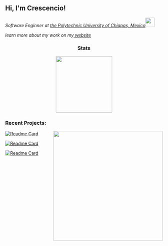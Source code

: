 <h2> Hi, I'm Crescencio!</h2>



<p><em>Software Enginner at <a href="https://www.upchiapas.edu.mx/">the Polytechnic University of Chiapas, Mexico</a><img src="https://media.giphy.com/media/fYSnHlufseco8Fh93Z/giphy.gif" width="30"></br>

learn more about my work on my<a href="https://crescencs.github.io/portafolio/" target="_blank"> website</a>
</em></p>
<div align="center">
<h3>Stats</h3>
</div>

<div align="center">

  <img height="180em" src="https://github-readme-stats.vercel.app/api?username=Crescens-Henry&show_icons=true&theme=merko&include_all_commits=true&count_private=true" />
  
</div>

<div>
<h3>Recent Projects:</h3>

<img src="https://static.wikia.nocookie.net/dandadan/images/1/1f/Okarun_Infobox.png/revision/latest?cb=20221005193525" align="right" width="350">

<!--https://static.wikia.nocookie.net/dandadan/images/1/1f/Okarun_Infobox.png/revision/latest?cb=20221005193525-->

<!--https://vainkeurz.com/wp-content/uploads/2021/10/chel.png-->

<!--https://static.wikia.nocookie.net/jujutsu-kaisen/images/c/cc/Yuta_volunteers_to_enter_a_colony_first.png/revision/latest/scale-to-width-down/214?cb=20220221204804-->
<!--https://static.wikia.nocookie.net/fridaynightfunking/images/f/ff/DenjiIdle.gif/revision/latest?cb=20220529030344-->

<!--https://ae01.alicdn.com/kf/H2eeed74705a54abe88f0cc271aee8361t/Insignias-de-motosierra-para-hombre-broches-Kawaii-coleccionables-de-Anime-Denji-Makima-Aki-Hayakawa-Power-Pins.png_640x640.png-->
<div>

  
[![Readme Card](https://github-readme-stats.vercel.app/api/pin/?username=Crescens-Henry&repo=e-commerce&theme=merko)](https://github.com/Crescens-Henry/e-commerce)

[![Readme Card](https://github-readme-stats.vercel.app/api/pin/?username=Crescens-Henry&repo=Rick-and-Morty-ApiRest&theme=merko)](https://github.com/Crescens-Henry/Rick-and-Morty-ApiRest)

[![Readme Card](https://github-readme-stats.vercel.app/api/pin/?username=Crescens-Henry&repo=formulario&theme=merko)](https://github.com/Crescens-Henry/formulario)
</div>
 </div>
